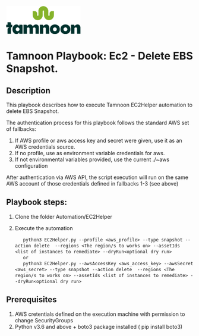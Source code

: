 
<img src="../../images/icons/Tamnoon.png" width="200"/>

# Tamnoon Playbook: Ec2 - Delete EBS Snapshot.

## Description
This playbook describes how to execute Tamnoon EC2Helper automation to delete EBS Snapshot.

The authentication process for this playbook follows the standard AWS set of fallbacks:
1. If AWS profile or aws access key and secret were given, use it as an AWS credentials source.
2. If no profile, use as environment variable credentials for aws.
3. If not environmental variables provided, use the current ./~aws configuration

After authentication via AWS API, the script execution will run on the same AWS account of those credentials defined in fallbacks 1-3 (see above)

## Playbook steps:
1. Clone the folder Automation/EC2Helper
2. Execute the automation
                
          python3 EC2Helper.py --profile <aws_profile> --type snapshot --action delete  --regions <The region/s to works on> --assetIds <list of instances to remediate> --dryRun<optional dry run>
          or 
          python3 EC2Helper.py --awsAccessKey <aws_access_key> --awsSecret <aws_secret> --type snapshot --action delete  --regions <The region/s to works on> --assetIds <list of instances to remediate> --dryRun<optional dry run>


## Prerequisites 
1. AWS cretentials defined on the execution machine with permission to change SecurityGroups
2. Python v3.6  and above + boto3 package installed ( pip install boto3)


